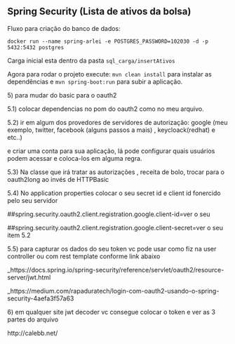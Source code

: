 ## Spring Security (Lista de ativos da bolsa)

Fluxo para criação do banco de dados:

`docker run --name spring-arlei -e POSTGRES_PASSWORD=102030 -d -p 5432:5432 postgres`

Carga inicial esta dentro da pasta `sql_carga/insertAtivos`

Agora para rodar o projeto execute: `mvn clean install` para instalar as dependências e `mvn spring-boot:run` para subir a aplicação.



<p>5) para mudar do basic para o oauth2</p>
<p>5.1) colocar  dependencias no pom do oauth2 como no meu arquivo.</p>
<p>5.2) ir em algum dos provedores de servidores de autorização: google (meu exemplo, twitter, facebook (alguns passos a mais) , keycloack(redhat) e etc..)</p>
<p>e criar uma conta para sua aplicação, lá pode configurar quais usuários podem acessar e coloca-los em alguma regra.</p>
<p>5.3) Na classe que irá tratar as autorizações , receita de bolo, trocar para o oauth2long ao invés de HTTPBasic</p>
<p>5.4) No application properties colocar o seu secret id e client id fonercido pelo seu servidor</p>
   <p>##spring.security.oauth2.client.registration.google.client-id=ver o seu </p>
   <p>##spring.security.oauth2.client.registration.google.client-secret=ver o seu item 5.2</p>
<p>5.5) para capturar os dados do seu token vc pode usar como fiz na user controller ou com rest template conforme link abaixo</p>


<p>_https://docs.spring.io/spring-security/reference/servlet/oauth2/resource-server/jwt.html</p>
<p>_https://medium.com/rapaduratech/login-com-oauth2-usando-o-spring-security-4aefa3f57a63</p>

<p>6) em qualquer site jwt decoder vc consegue colocar o token e ver as 3 partes do arquivo</p>
   <p>http://calebb.net/</p>


